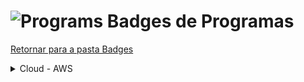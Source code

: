 <!-- # Programas -->
# <img src="https://raw.githubusercontent.com/Tarikul-Islam-Anik/Animated-Fluent-Emojis/master/Emojis/Travel%20and%20places/Globe%20with%20Meridians.png" alt="Programs" width="45px"> Badges de Programas
[Retornar para a pasta Badges](../)

<details><summary>Cloud - AWS</summary>
    <div>
        <img src="./cloud_aws/240730_aws_re-start.png" alt="aws_re-start" style="height:180px; width:auto;">
    </div>
</details>